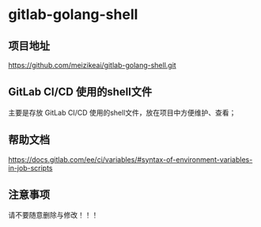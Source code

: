 # gitlab-golang-shell

## 项目地址

https://github.com/meizikeai/gitlab-golang-shell.git

## GitLab CI/CD 使用的shell文件

主要是存放 GitLab CI/CD 使用的shell文件，放在项目中方便维护、查看；

## 帮助文档

https://docs.gitlab.com/ee/ci/variables/#syntax-of-environment-variables-in-job-scripts

## 注意事项

请不要随意删除与修改！！！
